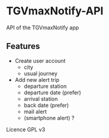 # TGVmaxNotify-API
API of the TGVmaxNotify app

## Features
- Create user account
  - city
  - usual journey
- Add new alert trip
  - departure station
  - departure date (prefer)
  - arrival station
  - back date (prefer)
  - mail alert
  - (smartphone alert) ?


Licence GPL v3
